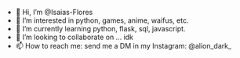 - 👋 Hi, I’m @Isaias-Flores
- 👀 I’m interested in python, games, anime, waifus, etc.
- 🌱 I’m currently learning python, flask, sql, javascript.
- 💞️ I’m looking to collaborate on ... idk
- 📫 How to reach me: send me a DM in my Instagram: @alion_dark_

<!---
Isaias-Flores/Isaias-Flores is a ✨ special ✨ repository because its `README.md` (this file) appears on your GitHub profile.
You can click the Preview link to take a look at your changes.
--->
